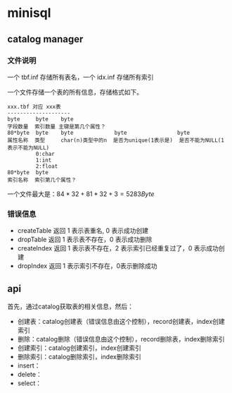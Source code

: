 # minisql

## catalog manager

### 文件说明

一个 tbf.inf 存储所有表名，一个 idx.inf 存储所有索引

一个文件存储一个表的所有信息，存储格式如下。

```
xxx.tbf 对应 xxx表
--------------------
byte     byte    byte
字段数量  索引数量 主键是第几个属性？
80*byte  byte    byte             byte                byte
属性名称  类型     char(n)类型中的n  是否为unique(1表示是)  是否不能为NULL(1表示不能为NULL)
         0:char
         1:int
         2:float
80*byte  byte
索引名称  索引第几个属性？
```

一个文件最大是：$84*32+81*32+3=5283 Byte$

### 错误信息
+ createTable 返回 1 表示表重名, 0 表示成功创建
+ dropTable   返回 1 表示表不存在，0 表示成功删除
+ createIndex 返回 1 表示表不存在，2 表示索引已经重复过了，0 表示成功创建
+ dropIndex   返回 1 表示索引不存在，0表示删除成功

## api

首先，通过catalog获取表的相关信息，然后：
+ 创建表：catalog创建表（错误信息由这个控制），record创建表，index创建索引
+ 删除：catalog删除（错误信息由这个控制），record删除表，index删除索引
+ 创建索引：catalog创建索引，index创建索引
+ 删除索引：catalog删除索引，index删除索引
+ insert：
+ delete：
+ select：